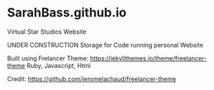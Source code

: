 # SarahBass.github.io
Virtual Star Studios Website

UNDER CONSTRUCTION
Storage for Code running personal Website

Built using Frelancer Theme: https://jekyllthemes.io/theme/freelancer-theme
Ruby, Javascript, Html

Credit: https://github.com/jeromelachaud/freelancer-theme
